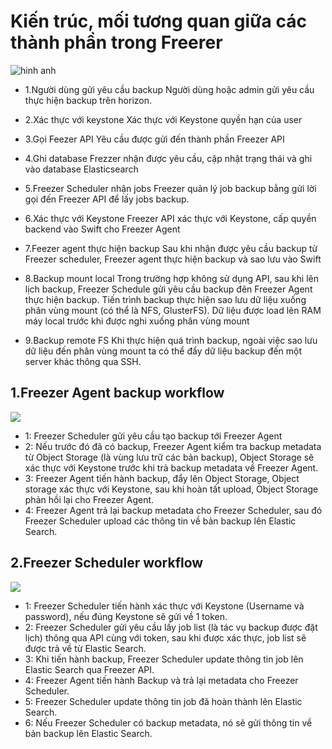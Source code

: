 # Kiến trúc, mối tương quan giữa các thành phần trong Freerer
![hinh anh](http://image.prntscr.com/image/34ab0c8458b04a0abcc68d2eea46d7ac.png)

- 1.Người dùng gửi yêu cầu backup 
Người dùng hoặc admin gửi yêu cầu thực hiện backup trên horizon. 

- 2.Xác thực với keystone
Xác thực với Keystone quyền hạn của user

- 3.Gọi Feezer API
Yêu cầu được gửi đến thành phần Freezer API

- 4.Ghi database
Frezzer nhận được yêu cầu, cập nhật trạng thái và ghi vào database Elasticsearch

- 5.Freezer Scheduler nhận jobs
Freezer quản lý job backup bằng gửi lời gọi đến Freezer API để lấy jobs backup.

- 6.Xác thực với Keystone
Freezer API xác thực với Keystone, cấp quyền backend vào Swift cho Freezer Agent

- 7.Feezer agent thực hiện backup 
Sau khi nhận được yêu cầu backup từ Freezer scheduler, Freezer agent thực hiện backup và sao lưu vào Swift
- 8.Backup mount local
Trong trường hợp không sử dụng API, sau khi lên lịch backup, Freezer Schedule gửi yêu cầu backup đên Freezer Agent thực hiện backup. Tiến trình backup thực hiện sao lưu dữ liệu xuống phân vùng mount (có thể là NFS, GlusterFS). Dữ liệu được load lên RAM máy local trước khi được nghi xuống phân vùng mount

- 9.Backup remote FS
Khi thực hiện quá trình backup, ngoài việc sao lưu dữ liệu đến phân vùng mount ta có thể đẩy dữ liệu backup đến một server khác thông qua SSH.

## 1.Freezer Agent backup workflow
![](http://image.prntscr.com/image/cd1712df843246dc8ee2045de612a4e3.png)

 - 1: Freezer Scheduler gửi yêu cầu tạo backup tới Freezer Agent
 - 2: Nếu trước đó đã có backup, Freezer Agent kiểm tra backup metadata từ Object Storage (là vùng lưu trữ các bản backup), Object Storage sẽ xác thực với Keystone trước khi trả backup metadata về Freezer Agent.
 - 3: Freezer Agent tiến hành backup, đẩy lên Object Storage, Object storage xác thực với Keystone, sau khi hoàn tất upload, Object Storage phản hồi lại cho Freezer Agent.
 - 4: Freezer Agent trả lại backup metadata cho Freezer Scheduler, sau đó Freezer Scheduler upload các thông tin về bản backup lên Elastic Search.

## 2.Freezer Scheduler workflow
![](http://image.prntscr.com/image/f1ef98a30d97482690a936b05923e9d3.png)
 - 1: Freezer Scheduler tiến hành xác thực với Keystone (Username và password), nếu đúng Keystone sẽ gửi về 1 token.
 - 2: Freezer Scheduler gửi yêu cầu lấy job list (là  tác vụ backup được đặt lịch) thông qua API cùng với token, sau khi được xác thực, job list sẽ được trả về từ Elastic Search.
 - 3: Khi tiến hành backup, Freezer Scheduler update thông tin job lên Elastic Search qua Freezer API.
 - 4: Freezer Agent tiến hành Backup và trả lại metadata cho Freezer Scheduler.
 - 5: Freezer Scheduler update thông tin job đã hoàn thành lên Elastic Search.
 - 6: Nếu Freezer Scheduler có backup metadata, nó sẽ gửi thông tin về bản backup lên Elastic Search.
